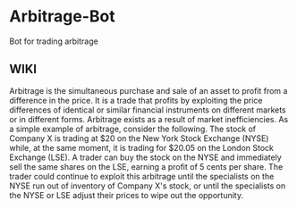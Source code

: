 # Arbitrage-Bot
Bot for trading arbitrage

## WIKI
Arbitrage is the simultaneous purchase and sale of an asset to profit from a difference in the price. It is a trade that profits by exploiting the price differences of identical or similar financial instruments on different markets or in different forms. Arbitrage exists as a result of market inefficiencies.
As a simple example of arbitrage, consider the following. The stock of Company X is trading at $20 on the New York Stock Exchange (NYSE) while, at the same moment, it is trading for $20.05 on the London Stock Exchange (LSE). A trader can buy the stock on the NYSE and immediately sell the same shares on the LSE, earning a profit of 5 cents per share. The trader could continue to exploit this arbitrage until the specialists on the NYSE run out of inventory of Company X's stock, or until the specialists on the NYSE or LSE adjust their prices to wipe out the opportunity.


